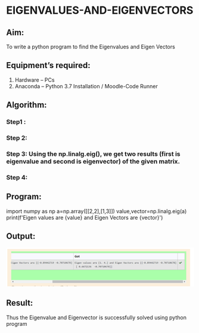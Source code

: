 # EIGENVALUES-AND-EIGENVECTORS
## Aim:
To write a python program to find the Eigenvalues and Eigen Vectors
## Equipment’s required:
1. 	Hardware – PCs
2. 	Anaconda – Python 3.7 Installation / Moodle-Code Runner
## Algorithm:
### Step1 : 
### Step 2: 
### Step 3: Using the np.linalg.eig(),  we get two results (first is eigenvalue and second is eigenvector) of the given matrix.
### Step 4: 

## Program:
import numpy as np
a=np.array([[2,2],[1,3]])
value,vector=np.linalg.eig(a)
print(f'Eigen values are {value} and Eigen Vectors are {vector}')
## Output:
![output](./Screenshot_20230125_033939.png)
## Result:
Thus the Eigenvalue and Eigenvector is successfully solved using python program

